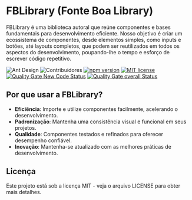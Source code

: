 # FBLibrary (Fonte Boa Library)

FBLibrary é uma biblioteca autoral que reúne componentes e bases fundamentais para desenvolvimento eficiente. Nosso objetivo é criar um ecossistema de componentes, desde elementos simples, como inputs e botões, até layouts completos, que podem ser reutilizados em todos os aspectos do desenvolvimento, poupando-lhe o tempo e esforço de escrever código repetitivo.

![Ant Design](https://camo.githubusercontent.com/200800486bf56a3f00be17fd8b81711349ee51cebf9c6e7ff2f67aac3ceb4e62/68747470733a2f2f62616467656e2e6e65742f62616467652f69636f6e2f416e7425323044657369676e3f69636f6e3d68747470733a2f2f67772e616c697061796f626a656374732e636f6d2f7a6f732f616e7466696e63646e2f507034575067564442332f4b4470677667754d704766716148506a6963524b2e737667266c6162656c)
![Contribuidores](https://github.com/fonteeboa/FBLibrary/graphs/contributors)
[![npm version](https://img.shields.io/npm/v/fblibrary-react)](https://www.npmjs.com/package/fblibrary-react)
[![MIT license](https://img.shields.io/badge/license-MIT-brightgreen.svg)](https://opensource.org/licenses/MIT)
[![Quality Gate New Code Status](https://sonarcloud.io/api/project_badges/measure?project=fonteeboa_FBLibrary&metric=alert_status)](https://sonarcloud.io/summary/new_code?id=fonteeboa_FBLibrary)
[![Quality Gate overall Status](https://sonarcloud.io/api/project_badges/measure?project=fonteeboa_FBLibrary&metric=alert_status)](https://sonarcloud.io/summary/overall?id=fonteeboa_FBLibrary)


## Por que usar a FBLibrary?

- **Eficiência**: Importe e utilize componentes facilmente, acelerando o desenvolvimento.
- **Padronização**: Mantenha uma consistência visual e funcional em seus projetos.
- **Qualidade**: Componentes testados e refinados para oferecer desempenho confiável.
- **Inovação**: Mantenha-se atualizado com as melhores práticas de desenvolvimento.

## Licença
Este projeto está sob a licença MIT - veja o arquivo LICENSE para obter mais detalhes.
